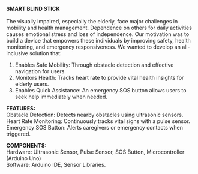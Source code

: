 **SMART BLIND STICK** <br><br>
The visually impaired, especially the elderly, face major challenges in mobility and health management. Dependence on others for daily activities causes emotional stress and loss of independence. Our motivation was to build a device that empowers these individuals by improving safety, health monitoring, and emergency responsiveness.
We wanted to develop an all-inclusive solution that:<br>
1. Enables Safe Mobility: Through obstacle detection and effective navigation for users.
2. Monitors Health: Tracks heart rate to provide vital health insights for elderly users.
3. Enables Quick Assistance: An emergency SOS button allows users to seek help immediately when needed.

**FEATURES:**<br>
Obstacle Detection: Detects nearby obstacles using ultrasonic sensors.
Heart Rate Monitoring: Continuously tracks vital signs with a pulse sensor.
Emergency SOS Button: Alerts caregivers or emergency contacts when triggered.

**COMPONENTS:**<br>
Hardware: Ultrasonic Sensor, Pulse Sensor, SOS Button, Microcontroller (Arduino Uno)<br>
Software: Arduino IDE, Sensor Libraries.

